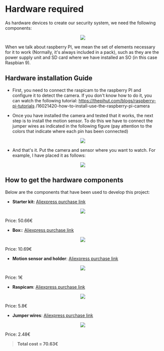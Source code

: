 # Hardware required

As hardware devices to create our security system, we need the following components:

<p align="center">
  <img src="https://raw.githubusercontent.com/jmv74211/TFM_security_system_PI/master/doc/images/hardware_required.png">
</p>

When we talk about raspberry PI, we mean the set of elements necessary for it to work (Normally, it's always included in 
a pack), such as they are the power supply unit and SD card where we have installed an SO (in this case Raspbian 9).


## Hardware installation Guide

- First, you need to connect the raspicam to the raspberry PI and configure it to detect the camera. 
If you don't know how to do it, you can watch the following tutorial: https://thepihut.com/blogs/raspberry-pi-tutorials
/16021420-how-to-install-use-the-raspberry-pi-camera

- Once you have installed the camera and tested that it works, the next step is to install the motion sensor. To do this
we have to connect the jumper wires as indicated in the following figure (pay attention to the colors that indicate
where each pin has been connected)

<p align="center">
  <img src="https://raw.githubusercontent.com/jmv74211/TFM_security_system_PI/master/doc/images/hardware_connections.png">
</p>

- And that's it. Put the camera and sensor where you want to watch. For example, I have placed it as follows:

<p align="center">
  <img src="https://raw.githubusercontent.com/jmv74211/TFM_security_system_PI/master/doc/images/raspberry_place.png">
</p>

## How to get the hardware components

Below are the components that have been used to develop this project:

- **Starter kit:** [Aliexpress purchase link](https://es.aliexpress.com/item/32919276764.html?spm=a2g0o.productlist.0.0.68c17409mViI9v&s=p&algo_pvid=3b970bb1-7255-4a8b-a98d-624a8c9b16c7&algo_expid=3b970bb1-7255-4a8b-a98d-624a8c9b16c7-1&btsid=cb6fa330-c76b-4821-ae48-adb8325769c2&ws_ab_test=searchweb0_0,searchweb201602_10,searchweb201603_53)

<p align="center">
  <img src="https://raw.githubusercontent.com/jmv74211/TFM_security_system_PI/master/doc/images/hardware_1.png">
</p>

Price: 50.66€

- **Box:**: [Aliexpress purchase link](https://es.aliexpress.com/item/32672860034.html?spm=a2g0s.9042311.0.0.683c63c0C8GUcZ)

<p align="center">
  <img src="https://raw.githubusercontent.com/jmv74211/TFM_security_system_PI/master/doc/images/hardware_2.png">
</p>

Price: 10.69€

- **Motion sensor and holder**: [Aliexpress purchase link](https://es.aliexpress.com/item/32731348914.html?spm=a2g0s.9042311.0.0.114163c0wdGfJC)

<p align="center">
  <img src="https://raw.githubusercontent.com/jmv74211/TFM_security_system_PI/master/doc/images/hardware_3.png">
</p>

Price: 1€


- **Raspicam**: [Aliexpress purchase link](https://es.aliexpress.com/item/32968556678.html?spm=a2g0o.productlist.0.0.279c19a8naSYJL&algo_pvid=5214796b-f890-4536-bfe3-6dfdd7068ebe&algo_expid=5214796b-f890-4536-bfe3-6dfdd7068ebe-20&btsid=d3f277b6-2fe7-4e0e-b9c1-9190cc1ac969&ws_ab_test=searchweb0_0,searchweb201602_10,searchweb201603_53)

<p align="center">
  <img src="https://raw.githubusercontent.com/jmv74211/TFM_security_system_PI/master/doc/images/hardware_4.png">
</p>

Price: 5.8€

- **Jumper wires**: [Aliexpress purchase link](https://es.aliexpress.com/item/32964957576.html?spm=a2g0o.productlist.0.0.61d17325XdrqJt&algo_pvid=47c5409e-0ddd-4fcc-8cb6-9ecadcd35c74&algo_expid=47c5409e-0ddd-4fcc-8cb6-9ecadcd35c74-3&btsid=db357dd3-7316-46fa-b765-64d122cc0043&ws_ab_test=searchweb0_0,searchweb201602_10,searchweb201603_53)

<p align="center">
  <img src="https://raw.githubusercontent.com/jmv74211/TFM_security_system_PI/master/doc/images/hardware_5.png">
</p>

Price: 2.48€

> **Total cost = 70.63€**